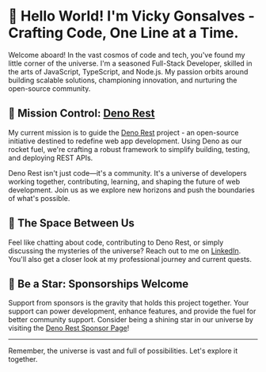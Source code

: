 # 🚀 Hello World! I'm Vicky Gonsalves - Crafting Code, One Line at a Time.

Welcome aboard! In the vast cosmos of code and tech, you've found my little corner of the universe. I'm a seasoned Full-Stack Developer, skilled in the arts of JavaScript, TypeScript, and Node.js. My passion orbits around building scalable solutions, championing innovation, and nurturing the open-source community.

## 💫 Mission Control: [Deno Rest](https://github.com/vicky-gonsalves/deno_rest)

My current mission is to guide the [Deno Rest](https://github.com/vicky-gonsalves/deno_rest) project - an open-source initiative destined to redefine web app development. Using Deno as our rocket fuel, we're crafting a robust framework to simplify building, testing, and deploying REST APIs.

Deno Rest isn't just code—it's a community. It's a universe of developers working together, contributing, learning, and shaping the future of web development. Join us as we explore new horizons and push the boundaries of what's possible.

## 🔗 The Space Between Us

Feel like chatting about code, contributing to Deno Rest, or simply discussing the mysteries of the universe? Reach out to me on [LinkedIn](https://www.linkedin.com/in/vickygonsalves/). You'll also get a closer look at my professional journey and current quests.

## 🌟 Be a Star: Sponsorships Welcome

Support from sponsors is the gravity that holds this project together. Your support can power development, enhance features, and provide the fuel for better community support. Consider being a shining star in our universe by visiting the [Deno Rest Sponsor Page](https://github.com/vicky-gonsalves/deno_rest/sponsorship)!

---

Remember, the universe is vast and full of possibilities. Let's explore it together.
